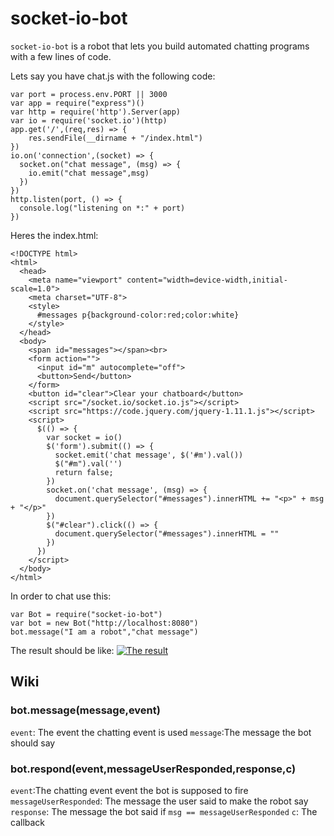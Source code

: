 # socket-io-bot

`socket-io-bot` is a robot that lets you build automated chatting programs with a few lines of code.

Lets say you have chat.js with the following code:

    var port = process.env.PORT || 3000
    var app = require("express")()
    var http = require('http').Server(app)
    var io = require('socket.io')(http)
    app.get('/',(req,res) => {
        res.sendFile(__dirname + "/index.html")
    })
    io.on('connection',(socket) => {
      socket.on("chat message", (msg) => {
        io.emit("chat message",msg)
      })
    })
    http.listen(port, () => {
      console.log("listening on *:" + port)
    })
Heres the index.html:

    <!DOCTYPE html>
    <html>
      <head>
        <meta name="viewport" content="width=device-width,initial-scale=1.0">
        <meta charset="UTF-8">
        <style>
          #messages p{background-color:red;color:white}
        </style>
      </head>
      <body>
        <span id="messages"></span><br>
        <form action="">
          <input id="m" autocomplete="off">
          <button>Send</button>
        </form>
        <button id="clear">Clear your chatboard</button>
        <script src="/socket.io/socket.io.js"></script>
        <script src="https://code.jquery.com/jquery-1.11.1.js"></script>
        <script>
          $(() => {
            var socket = io()
            $('form').submit(() => {
              socket.emit('chat message', $('#m').val())
              $("#m").val('')
              return false;
            })
            socket.on('chat message', (msg) => {
              document.querySelector("#messages").innerHTML += "<p>" + msg + "</p>"
            })
            $("#clear").click(() => {
              document.querySelector("#messages").innerHTML = ""
            })
          })
        </script>
      </body>
    </html>

In order to chat use this:

    var Bot = require("socket-io-bot")
    var bot = new Bot("http://localhost:8080")
    bot.message("I am a robot","chat message")

The result should be like:
[![The result][1]][1]


  [1]:https://i.imgur.com/Znia4UT.png


## Wiki

### bot.message(message,event)

`event`: The event the chatting event is used
`message`:The message the bot should say

### bot.respond(event,messageUserResponded,response,c)

`event`:The chatting event event the bot is supposed to fire
`messageUserResponded`: The message the user said to make the robot say
`response`: The message the bot said if `msg == messageUserResponded`
`c`: The callback
